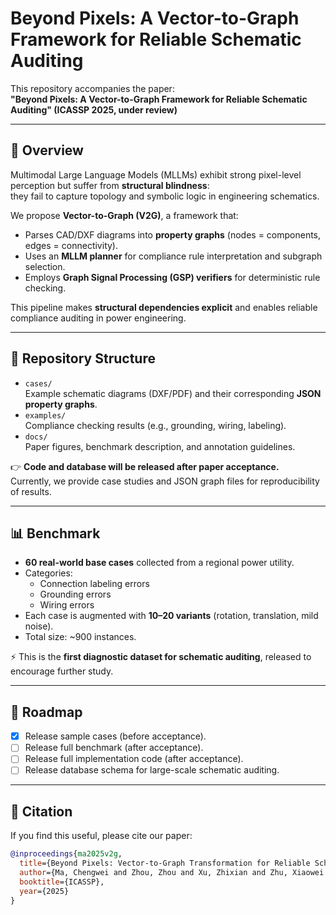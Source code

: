 # Beyond Pixels: A Vector-to-Graph Framework for Reliable Schematic Auditing

This repository accompanies the paper:  
**"Beyond Pixels: A Vector-to-Graph Framework for Reliable Schematic Auditing" (ICASSP 2025, under review)**

---

## 📌 Overview
Multimodal Large Language Models (MLLMs) exhibit strong pixel-level perception but suffer from **structural blindness**:  
they fail to capture topology and symbolic logic in engineering schematics.  

We propose **Vector-to-Graph (V2G)**, a framework that:
- Parses CAD/DXF diagrams into **property graphs** (nodes = components, edges = connectivity).  
- Uses an **MLLM planner** for compliance rule interpretation and subgraph selection.  
- Employs **Graph Signal Processing (GSP) verifiers** for deterministic rule checking.  

This pipeline makes **structural dependencies explicit** and enables reliable compliance auditing in power engineering.

---

## 📂 Repository Structure
- `cases/`  
  Example schematic diagrams (DXF/PDF) and their corresponding **JSON property graphs**.  
- `examples/`  
  Compliance checking results (e.g., grounding, wiring, labeling).  
- `docs/`  
  Paper figures, benchmark description, and annotation guidelines.  

👉 **Code and database will be released after paper acceptance.**  
Currently, we provide case studies and JSON graph files for reproducibility of results.

---

## 📊 Benchmark
- **60 real-world base cases** collected from a regional power utility.  
- Categories:  
  - Connection labeling errors  
  - Grounding errors  
  - Wiring errors  
- Each case is augmented with **10–20 variants** (rotation, translation, mild noise).  
- Total size: ~900 instances.  

⚡ This is the **first diagnostic dataset for schematic auditing**, released to encourage further study.  

---

## 🚀 Roadmap
- [x] Release sample cases (before acceptance).  
- [ ] Release full benchmark (after acceptance).  
- [ ] Release full implementation code (after acceptance).  
- [ ] Release database schema for large-scale schematic auditing.  

---

## 📜 Citation
If you find this useful, please cite our paper:

```bibtex
@inproceedings{ma2025v2g,
  title={Beyond Pixels: Vector-to-Graph Transformation for Reliable Schematic Auditing},
  author={Ma, Chengwei and Zhou, Zhou and Xu, Zhixian and Zhu, Xiaowei and Hua, Xia and Shi, Si and Tian, Zhen and Yu, F. Richard},
  booktitle={ICASSP},
  year={2025}
}
  
